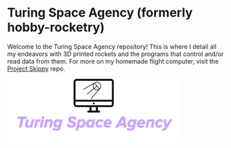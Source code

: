 # Turing Space Agency (formerly hobby-rocketry)

Welcome to the Turing Space Agency repository! This is where I detail all my endeavors with 3D printed rockets and the programs that control and/or read data from them. For more on my homemade flight computer, visit the [Project Skippy](https://github.com/olearyf/project-skippy) repo.

![](https://github.com/olearyf/turing-space-agency/blob/master/images/LogoMakr_4B5QO9.png)
